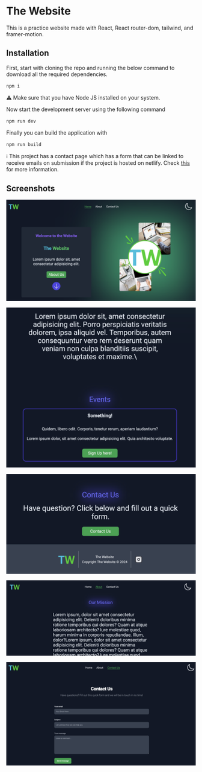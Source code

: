 # The Website

This is a practice website made with React, React router-dom, tailwind, and framer-motion.

## Installation

First, start with cloning the repo and running the below command to download all the required dependencies.

```sh
npm i
```

⚠️ Make sure that you have Node JS installed on your system.

Now start the development server using the following command

```sh
npm run dev
```

Finally you can build the application with

```sh
npm run build
```

:information_source: This project has a contact page which has a form that can be linked to receive emails on submission if the project is hosted on netlify. Check [this](https://www.netlify.com/platform/core/forms/) for more information.

## Screenshots

![App Screenshot](https://raw.githubusercontent.com/tanushchauhan/TW-website/main/screenshots/1.png)

![App Screenshot](https://raw.githubusercontent.com/tanushchauhan/TW-website/main/screenshots/2.png)

![App Screenshot](https://raw.githubusercontent.com/tanushchauhan/TW-website/main/screenshots/3.png)

![App Screenshot](https://raw.githubusercontent.com/tanushchauhan/TW-website/main/screenshots/4.png)

![App Screenshot](https://raw.githubusercontent.com/tanushchauhan/TW-website/main/screenshots/5.png)
